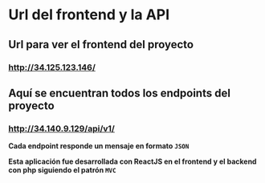 # Url del frontend y la API 

## Url para ver el frontend del proyecto
### http://34.125.123.146/

## Aquí se encuentran todos los endpoints del proyecto
### http://34.140.9.129/api/v1/

**Cada endpoint responde un mensaje en formato `JSON`**

**Esta aplicación fue desarrollada con ReactJS en el frontend y el backend con php siguiendo el patrón `MVC`**

